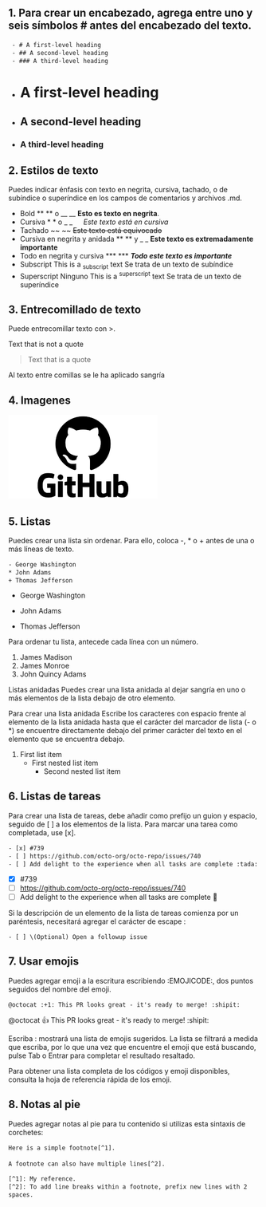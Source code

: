 ## 1. Para crear un encabezado, agrega entre uno y seis símbolos # antes del encabezado del texto. 
```
 - # A first-level heading
 - ## A second-level heading
 - ### A third-level heading
```
- # A first-level heading
- ## A second-level heading
- ### A third-level heading

## 2. Estilos de texto
Puedes indicar énfasis con texto en negrita, cursiva, tachado, o de subíndice o superíndice en los campos de comentarios y archivos .md.

- Bold	  ** ** o __ __		**Esto es texto en negrita**.
- Cursiva	* * o _ _  	_Este texto está en cursiva_	
- Tachado	~~ ~~		  ~~Este texto está equivocado~~	
- Cursiva en negrita y anidada	** ** y _ _		**Este texto es extremadamente importante**	
- Todo en negrita y cursiva	*** ***		***Todo este texto es importante***	
- Subscript <sub> </sub>	This is a <sub>subscript</sub> text	Se trata de un texto de subíndice
- Superscript	<sup> </sup>	Ninguno	This is a <sup>superscript</sup> text	Se trata de un texto de superíndice

## 3. Entrecomillado de texto
Puede entrecomillar texto con >.

Text that is not a quote

> Text that is a quote

Al texto entre comillas se le ha aplicado sangría 

## 4. Imagenes
![hgjdfk gs](img/descarga.png)

## 5. Listas
Puedes crear una lista sin ordenar. Para ello, coloca -, * o + antes de una o más líneas de texto.
```
- George Washington
* John Adams
+ Thomas Jefferson
```
- George Washington
* John Adams
+ Thomas Jefferson

Para ordenar tu lista, antecede cada línea con un número.

1. James Madison
2. James Monroe
3. John Quincy Adams

Listas anidadas
Puedes crear una lista anidada al dejar sangría en uno o más elementos de la lista debajo de otro elemento.

Para crear una lista anidada Escribe los caracteres con espacio frente al elemento de la lista anidada hasta que el carácter del marcador de lista (- o *) se encuentre directamente debajo del primer carácter del texto en el elemento que se encuentra debajo.

1. First list item
   - First nested list item
     - Second nested list item


## 6. Listas de tareas
Para crear una lista de tareas, debe añadir como prefijo un guion y espacio, seguido de [ ] a los elementos de la lista. Para marcar una tarea como completada, use [x].
```
- [x] #739
- [ ] https://github.com/octo-org/octo-repo/issues/740
- [ ] Add delight to the experience when all tasks are complete :tada:
```
- [x] #739
- [ ] https://github.com/octo-org/octo-repo/issues/740
- [ ] Add delight to the experience when all tasks are complete :tada:

Si la descripción de un elemento de la lista de tareas comienza por un paréntesis, necesitará agregar el carácter de escape \:

```
- [ ] \(Optional) Open a followup issue
```

## 7. Usar emojis
Puedes agregar emoji a la escritura escribiendo :EMOJICODE:, dos puntos seguidos del nombre del emoji.
```
@octocat :+1: This PR looks great - it's ready to merge! :shipit:
```
@octocat :+1: This PR looks great - it's ready to merge! :shipit:

Escriba : mostrará una lista de emojis sugeridos. La lista se filtrará a medida que escriba, por lo que una vez que encuentre el emoji que está buscando, pulse Tab o Entrar para completar el resultado resaltado.

Para obtener una lista completa de los códigos y emoji disponibles, consulta la hoja de referencia rápida de los emoji.

## 8. Notas al pie
Puedes agregar notas al pie para tu contenido si utilizas esta sintaxis de corchetes:

```
Here is a simple footnote[^1].

A footnote can also have multiple lines[^2].
```
```
[^1]: My reference.
[^2]: To add line breaks within a footnote, prefix new lines with 2 spaces.
```



